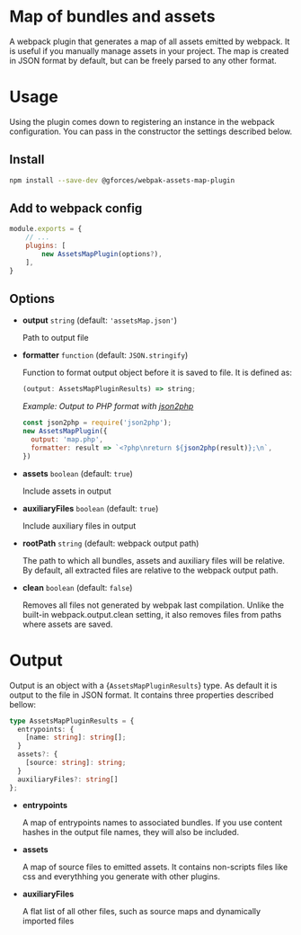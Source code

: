 # Map of bundles and assets
A webpack plugin that generates a map of all assets emitted by webpack. It is useful if you manually manage assets in your project. The map is created in JSON format by default, but can be freely parsed to any other format.

# Usage
Using the plugin comes down to registering an instance in the webpack configuration. You can pass in the constructor the settings described below.

## Install

```sh
npm install --save-dev @gforces/webpak-assets-map-plugin
```

## Add to webpack config

```javascript
module.exports = {
    // ...
    plugins: [
        new AssetsMapPlugin(options?),
    ],
}
```

## Options

- **output** ```string``` (default: ```'assetsMap.json'```)
    
    Path to output file

* __formatter__ ```function``` (default: ```JSON.stringify```)
  
  Function to format output object before it is saved to file. It is defined as:
  ```JavaScript
  (output: AssetsMapPluginResults) => string;
  ```
  _Example: Output to PHP format with [json2php](https://www.npmjs.com/package/json2php)_
  ```Javascript
  const json2php = require('json2php');
  new AssetsMapPlugin({
    output: 'map.php', 
    formatter: result => `<?php\nreturn ${json2php(result)};\n`,
  })
  ```

* __assets__ ```boolean``` (default: ```true```)
  
  Include assets in output

* __auxiliaryFiles__ ```boolean``` (default: ```true```)
  
  Include auxiliary files in output

* __rootPath__ ```string``` (default: webpack output path)
  
  The path to which all bundles, assets and auxiliary files will be relative. By default, all extracted files are relative to the webpack output path.

* __clean__ ```boolean``` (default: ```false```)
  
  Removes all files not generated by webpak last compilation. Unlike the built-in webpack.output.clean setting, it also removes files from paths where assets are saved.

# Output

Output is an object with a {```AssetsMapPluginResults```} type. As default it is output to the file in JSON format. It contains three properties described bellow:

```TypeScript
type AssetsMapPluginResults = {
  entrypoints: {
    [name: string]: string[];
  }
  assets?: {
    [source: string]: string;
  }
  auxiliaryFiles?: string[]
};
```
- **entrypoints**
  
  A map of entrypoints names to associated bundles. If you use content hashes in the output file names, they will also be included.

- **assets**
  
  A map of source files to emitted assets. It contains non-scripts files like css and everythhing you generate with other plugins.

- **auxiliaryFiles**
  
  A flat list of all other files, such as source maps and dynamically imported files
